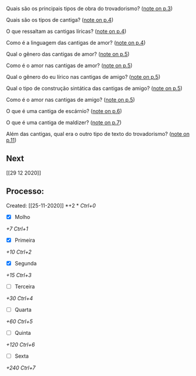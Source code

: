 Quais são os principais tipos de obra do trovadorismo? ([note on p.3](zotero://open-pdf/library/items/SEAW25TI?page=3))

Quais são os tipos de cantiga? ([note on p.4](zotero://open-pdf/library/items/SEAW25TI?page=4))

O que ressaltam as cantigas líricas? ([note on p.4](zotero://open-pdf/library/items/SEAW25TI?page=4))

Como é a linguagem das cantigas de amor? ([note on p.4](zotero://open-pdf/library/items/SEAW25TI?page=4))

Qual o gênero das cantigas de amor? ([note on p.5](zotero://open-pdf/library/items/SEAW25TI?page=5))

Como é o amor nas cantigas de amor? ([note on p.5](zotero://open-pdf/library/items/SEAW25TI?page=5))

Qual o gênero do eu lírico nas cantigas de amigo? ([note on p.5](zotero://open-pdf/library/items/SEAW25TI?page=5))

Qual o tipo de construção sintática das cantigas de amigo? ([note on p.5](zotero://open-pdf/library/items/SEAW25TI?page=5))

Como é o amor nas cantigas de amigo? ([note on p.5](zotero://open-pdf/library/items/SEAW25TI?page=5))

O que é uma cantiga de escárnio? ([note on p.6](zotero://open-pdf/library/items/SEAW25TI?page=6))

O que é uma cantiga de maldizer? ([note on p.7](zotero://open-pdf/library/items/SEAW25TI?page=7))

Além das cantigas, qual era o outro tipo de texto do trovadorismo? ([note on p.11](zotero://open-pdf/library/items/SEAW25TI?page=11))

## Next
[[29 12 2020]]
## Processo:
Created: [[25-11-2020]]
*+2 *  *Ctrl+0*
- [x] Molho  

*+7*  *Ctrl+1*

- [x] Primeira 

*+10*  *Ctrl+2*

- [x] Segunda

*+15*  *Ctrl+3*

- [ ] Terceira 

*+30*  *Ctrl+4*

- [ ] Quarta 

*+60*  *Ctrl+5*

- [ ] Quinta 

*+120*  *Ctrl+6*

- [ ] Sexta 

*+240*  *Ctrl+7*